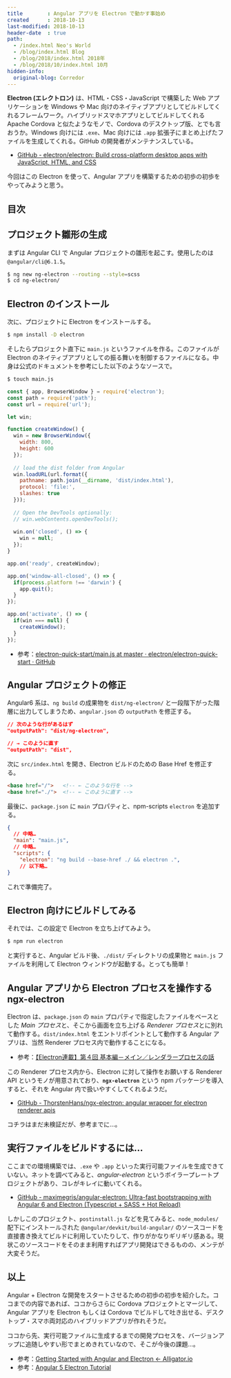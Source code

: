 ```yaml
---
title        : Angular アプリを Electron で動かす事始め
created      : 2018-10-13
last-modified: 2018-10-13
header-date  : true
path:
  - /index.html Neo's World
  - /blog/index.html Blog
  - /blog/2018/index.html 2018年
  - /blog/2018/10/index.html 10月
hidden-info:
  original-blog: Corredor
---
```


**Electron (エレクトロン)** は、HTML・CSS・JavaScript で構築した Web アプリケーションを Windows や Mac 向けのネイティブアプリとしてビルドしてくれるフレームワーク。ハイブリッドスマホアプリとしてビルドしてくれる Apache Cordova と似たようなモノで、Cordova のデスクトップ版、とでも言おうか。Windows 向けには `.exe`、Mac 向けには `.app` 拡張子にまとめ上げたファイルを生成してくれる。GitHub の開発者がメンテナンスしている。

- [GitHub - electron/electron: Build cross-platform desktop apps with JavaScript, HTML, and CSS](https://github.com/electron/electron)

今回はこの Electron を使って、Angular アプリを構築するための初歩の初歩をやってみようと思う。

## 目次

## プロジェクト雛形の生成

まずは Angular CLI で Angular プロジェクトの雛形を起こす。使用したのは `@angular/cli@6.1.5`。

```bash
$ ng new ng-electron --routing --style=scss
$ cd ng-electron/
```

## Electron のインストール

次に、プロジェクトに Electron をインストールする。

```bash
$ npm install -D electron
```

そしたらプロジェクト直下に `main.js` というファイルを作る。このファイルが Electron のネイティブアプリとしての振る舞いを制御するファイルになる。中身は公式のドキュメントを参考にした以下のようなソースで。

```bash
$ touch main.js
```

```javascript
const { app, BrowserWindow } = require('electron');
const path = require('path');
const url = require('url');

let win;

function createWindow() {
  win = new BrowserWindow({
    width: 800,
    height: 600
  });
  
  // load the dist folder from Angular
  win.loadURL(url.format({
    pathname: path.join(__dirname, 'dist/index.html'),
    protocol: 'file:',
    slashes: true
  }));
  
  // Open the DevTools optionally:
  // win.webContents.openDevTools();
  
  win.on('closed', () => {
    win = null;
  });
}

app.on('ready', createWindow);

app.on('window-all-closed', () => {
  if(process.platform !== 'darwin') {
    app.quit();
  }
});

app.on('activate', () => {
  if(win === null) {
    createWindow();
  }
});
```

- 参考：[electron-quick-start/main.js at master · electron/electron-quick-start · GitHub](https://github.com/electron/electron-quick-start/blob/master/main.js)

## Angular プロジェクトの修正

Angular6 系は、`ng build` の成果物を `dist/ng-electron/` と一段階下がった階層に出力してしまうため、`angular.json` の `outputPath` を修正する。

```json
// 次のような行があるはず
"outputPath": "dist/ng-electron",

// → このように直す
"outputPath": "dist",
```

次に `src/index.html` を開き、Electron ビルドのための Base Href を修正する。

```html
<base href="/">   <!-- ← このような行を -->
<base href="./">  <!-- ← このように直す -->
```

最後に、`package.json` に `main` プロパティと、npm-scripts `electron` を追加する。

```json
{
  // 中略…
  "main": "main.js",
  // 中略…
  "scripts": {
    "electron": "ng build --base-href ./ && electron .",
    // 以下略…
}
```

これで準備完了。

## Electron 向けにビルドしてみる

それでは、この設定で Electron を立ち上げてみよう。

```bash
$ npm run electron
```

と実行すると、Angular ビルド後、`./dist/` ディレクトリの成果物と `main.js` ファイルを利用して Electron ウィンドウが起動する。とっても簡単！

## Angular アプリから Electron プロセスを操作する ngx-electron

Electron は、`package.json` の `main` プロパティで指定したファイルをベースとした *Main プロセス*と、そこから画面を立ち上げる *Renderer プロセス*とに別れて動作する。`dist/index.html` をエントリポイントとして動作する Angular アプリは、当然 Renderer プロセス内で動作することになる。

- 参考：[【Electron連載】第４回 基本編－メイン／レンダラープロセスの話](https://qiita.com/nullpointer_t/items/83cc14225b677f0d72fa)

この Renderer プロセス内から、Electron に対して操作をお願いする Renderer API というモノが用意されており、**`ngx-electron`** という npm パッケージを導入すると、それを Angular 内で扱いやすくしてくれるようだ。

- [GitHub - ThorstenHans/ngx-electron: angular wrapper for electron renderer apis](https://github.com/ThorstenHans/ngx-electron)

コチラはまだ未検証だが、参考までに…。

## 実行ファイルをビルドするには…

ここまでの環境構築では、`.exe` や `.app` といった実行可能ファイルを生成できていない。ネットを調べてみると、*angular-electron* というボイラープレートプロジェクトがあり、コレがキレイに動いてくれる。

- [GitHub - maximegris/angular-electron: Ultra-fast bootstrapping with Angular 6 and Electron (Typescript + SASS + Hot Reload)](https://github.com/maximegris/angular-electron)

しかしこのプロジェクト、`postinstall.js` などを見てみると、`node_modules/` 配下にインストールされた `@angular/devkit/build-angular/` のソースコードを直接書き換えてビルドに利用していたりして、作りがかなりギリギリ感ある。現状このソースコードをそのまま利用すればアプリ開発はできるものの、メンテが大変そうだ。

## 以上

Angular + Electron な開発をスタートさせるための初歩の初歩を紹介した。ココまでの内容であれば、ココからさらに Cordova プロジェクトとマージして、Angular アプリを Electron もしくは Cordova でビルドして吐き出せる、デスクトップ・スマホ両対応のハイブリッドアプリが作れそうだ。

ココから先、実行可能ファイルに生成するまでの開発プロセスを、バージョンアップに追随しやすい形でまとめきれていなので、そこが今後の課題…。

- 参考：[Getting Started with Angular and Electron ← Alligator.io](https://alligator.io/angular/electron/)
- 参考：[Angular 5 Electron Tutorial](https://coursetro.com/posts/code/125/Angular-5-Electron-Tutorial)
